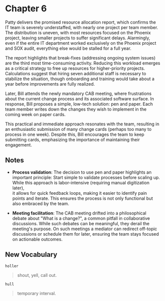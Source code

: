 
# Chapter 6

Patty delivers the promised resource allocation report, which confirms the IT team is severely understaffed, with 
nearly one project per team member. The distribution is uneven, with most resources focused on the Phoenix project, 
leaving smaller projects to suffer significant delays. Alarmingly, even if the entire IT department worked exclusively 
on the Phoenix project and SOX audit, everything else would be stalled for a full year.

The report highlights that break-fixes (addressing ongoing system issues) are the third most time-consuming activity. 
Reducing this workload emerges as a critical strategy to free up resources for higher-priority projects. Calculations 
suggest that hiring seven additional staff is necessary to stabilize the situation, though onboarding and training 
would take about a year before improvements are fully realized.

Later, Bill attends the newly mandatory CAB meeting, where frustrations about the current change process and its 
associated software surface. In response, Bill proposes a simple, low-tech solution: pen and paper. Each team member 
writes down the changes they wish to implement in the coming week on paper cards.

This practical and immediate approach resonates with the team, resulting in an enthusiastic submission of many change 
cards (perhaps too many to process in one week). Despite this, Bill encourages the team to keep submitting cards, 
emphasizing the importance of maintaining their engagement.

## Notes

- **Process validation**: The decision to use pen and paper highlights an important principle: Start simple to 
validate processes before scaling up. While this approach is labor-intensive (requiring manual digitization later),  
it allows for quick feedback loops, making it easier to identify pain points and iterate. This ensures the process is 
not only functional but also embraced by the team.

- **Meeting facilitation**: The CAB meeting drifted into a philosophical debate about "What is a change?", a common 
pitfall in collaborative discussions. While such debates can be meaningful, they derail the meeting's purpose. On such
meetings a mediator can redirect off-topic discussions or schedule them for later, ensuring the team stays focused on 
actionable outcomes.

## New Vocabulary

`holler`

> shout, yell, call out.

`hull`

> temporary interval.

